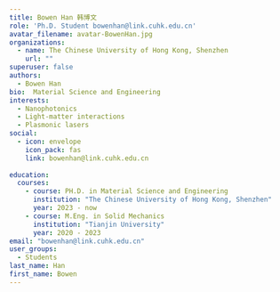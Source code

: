 ```yaml
---
title: Bowen Han 韩博文
role: 'Ph.D. Student bowenhan@link.cuhk.edu.cn'
avatar_filename: avatar-BowenHan.jpg
organizations:
  - name: The Chinese University of Hong Kong, Shenzhen
    url: ""
superuser: false
authors:
  - Bowen Han
bio:  Material Science and Engineering
interests:
  - Nanophotonics
  - Light-matter interactions
  - Plasmonic lasers
social:
  - icon: envelope
    icon_pack: fas
    link: bowenhan@link.cuhk.edu.cn
   
education:
  courses:
    - course: PH.D. in Material Science and Engineering
      institution: "The Chinese University of Hong Kong, Shenzhen"
      year: 2023 - now
    - course: M.Eng. in Solid Mechanics
      institution: "Tianjin University"
      year: 2020 - 2023
email: "bowenhan@link.cuhk.edu.cn"
user_groups:
  - Students
last_name: Han
first_name: Bowen
---
```

